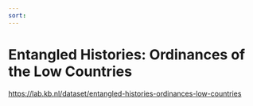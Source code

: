 ```yaml
---
sort: 
---
```


# Entangled Histories: Ordinances of the Low Countries

https://lab.kb.nl/dataset/entangled-histories-ordinances-low-countries
